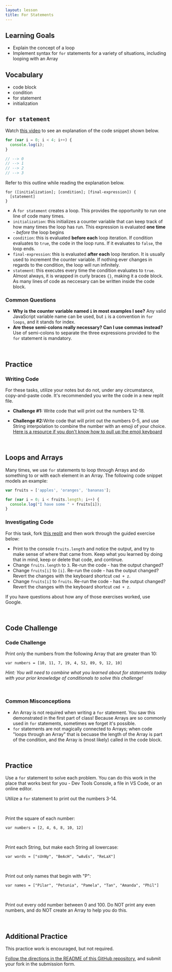 ```yaml
---
layout: lesson
title: For Statements
---
```


## Learning Goals

- Explain the concept of a loop
- Implement syntax for `for` statements for a variety of situations, including looping with an Array

## Vocabulary

- <span class="vocab">code block</span>
- <span class="vocab">condition</span>
- <span class="vocab">for statement</span>
- <span class="vocab">initialization</span>

## `for statement`

Watch <a target="blank" href="https://www.youtube.com/watch?v=vLu8cOE7YKc">this video</a> to see an explanation of the code snippet shown below.

```javascript
for (var i = 0; i < 4; i++) {
  console.log(i);
}

// --> 0
// --> 1
// --> 2
// --> 3
```

Refer to this outline while reading the explanation below.
```
for ([initialization]; [condition]; [final-expression]) {
  [statement]
}
```

- A <code><span class="vocab">for statement</span></code> creates a loop. This provides the opportunity to run one line of code many times.
- <code><span class="vocab">initialization</span></code>: this initializes a counter variable that can keep track of how many times the loop has run. This expression is evaluated **one time** - _before_ the loop begins
- <code><span class="vocab">condition</span></code>: this is evaluated **before each** loop iteration. If condition evaluates to `true`, the code in the loop runs. If it evaluates to `false`, the loop ends.
- `final-expression`: this is evaluated **after each** loop iteration. It is usually used to increment the counter variable. If nothing ever changes in regards to the condition, the loop will run infinitely.
- `statement`: this executes every time the condition evaluates to `true`. Almost always, it is wrapped in curly braces `{}`, making it a <span class="vocab">code block</span>. As many lines of code as neccesary can be written inside the code block.

<div class="s-card s-border-yellow-500">
  <h3>Common Questions</h3>
  <ul>
    <li><strong>Why is the counter variable named <code>i</code> in most examples I see?</strong> Any valid JavaScript variable name can be used, but <code>i</code> is a convention in <code>for loops</code>, and it stands for index.</li>
    <li><strong>Are these semi-colons really necessary? Can I use commas instead?</strong> Use of semi-colons to separate the three expressions provided to the <code>for</code> statement is mandatory.</li>
  </ul>
</div>
<br>

## Practice

<div class="s-card">
 <h3>Writing Code</h3>
  <p>For these tasks, utilize your notes but do not, under any circumstance, copy-and-paste code. It's recommended you write the code in a new replit file.</p>
  <ul>
    <li><strong>Challenge #1:</strong> Write code that will print out the numbers 12-18.</li>
  </ul>
  <ul>
    <li><strong>Challenge #2:</strong>Write code that will print out the numbers 0-5, and use String interpolation to combine the number with an emoji of your choice. <a href="https://www.google.com/search?q=pull+up+emoji+keyboard+on+mac&oq=pull+up+emoji+keyboard+on+mac&aqs=chrome..69i57j0i22i30j0i390l3.3556j0j1&sourceid=chrome&ie=UTF-8&safe=active&ssui=on" target="blank">Here is a resource if you don't know how to pull up the emoji keyboard</a></li>
  </ul>
</div>
<br>

## Loops and Arrays

Many times, we use `for` statements to loop through Arrays and do something to or with each element in an Array. The following code snippet models an example:

```javascript
var fruits = ['apples', 'oranges', 'bananas'];

for (var i = 0; i < fruits.length; i++) {
  console.log("I have some " + fruits[i]);
}
```

<div class="s-card">
 <h3>Investigating Code</h3>
  <p>For this task, fork <a href="https://replit.com/@turingschool/for-arrays#index.js" target="blank">this replit</a> and then work through the guided exercise below:</p> 
  <ul>
    <li>Print to the console <code>fruits.length</code> and notice the output, and try to make sense of where that came from. Keep what you learned by doing that in mind, keep or delete that code, and continue.</li>
    <li>Change <code>fruits.length</code> to <code>3</code>. Re-run the code - has the output changed?</li>
    <li>Change <code>fruits[i]</code> to <code>[i]</code>. Re-run the code - has the output changed? Revert the changes with the keyboard shortcut <code>cmd + z</code>.</li>
    <li>Change <code>fruits[i]</code> to <code>fruits</code>. Re-run the code - has the output changed? Revert the changes with the keyboard shortcut <code>cmd + z</code>.</li>
  </ul>
  <p>If you have questions about how any of those exercises worked, use Google.</p>
</div>
<br>

## Code Challenge

<div class="s-card">
  <h3>Code Challenge</h3>
  <p>Print only the numbers from the following Array that are greater than 10:</p>
  <p><code>var numbers = [10, 11, 7, 19, 4, 52, 89, 9, 12, 10]</code></p>
  <p><em>Hint: You will need to combine what you learned about for statements today with your prior knowledge of conditionals to solve this challenge!</em></p>
</div>
<br>

<div class="s-card s-border-yellow-500">
  <h3>Common Misconceptions</h3>
  <ul>
    <li>An Array is not required when writing a <code>for</code> statement. You saw this demonstrated in the first part of class! Because Arrays are so commonly used in <code>for</code> statements, sometimes we forget it's possible.</li>
    <li><code>for</code> statements are not magically connected to Arrays; when code "loops through an Array" that is becuase the length of the Array is part of the condition, and the Array is (most likely) called in the code block.</li>
  </ul>
</div>
<br>

## Practice

Use a `for` statement to solve each problem. You can do this work in the place that works best for you - Dev Tools Console, a file in VS Code, or an online editor.

<div class="s-card">
  <p>Utilize a <code>for</code> statement to print out the numbers 3-14.</p>
</div>
<br>

<div class="s-card">
  <p>Print the square of each number:</p>
  <p><code>var numbers = [2, 4, 6, 8, 10, 12]</code></p>
</div>
<br>

<div class="s-card">
  <p>Print each String, but make each String all lowercase:</p>
  <p><code>var words = ["sUnNy", "BeAcH", "wAvEs", "ReLaX"]</code></p>
</div>
<br>

<div class="s-card">
  <p>Print out only names that begin with "P":</p>
  <p><code>var names = ["Pilar", "Petunia", "Pamela", "Tan", "Amanda", "Phil"]</code></p>
</div>
<br>

<div class="s-card">
  <p>Print out every odd number between 0 and 100. Do NOT print any even numbers, and do NOT create an Array to help you do this.</p>
</div>
<br>

## Additional Practice
This practice work is encouraged, but not required.

[Follow the directions in the README of this GitHub repository](https://github.com/turingschool/m0_fe_for), and submit your fork in the submission form.

<br>
<br>
<br>